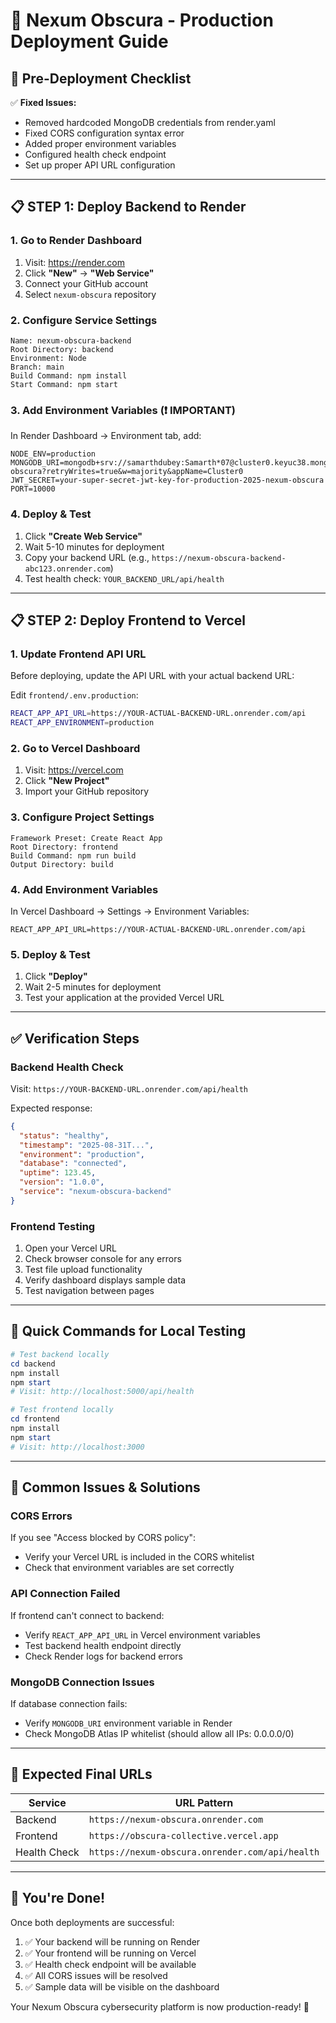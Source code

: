 # 🚀 Nexum Obscura - Production Deployment Guide

## 🔧 Pre-Deployment Checklist

✅ **Fixed Issues:**
- Removed hardcoded MongoDB credentials from render.yaml
- Fixed CORS configuration syntax error
- Added proper environment variables
- Configured health check endpoint
- Set up proper API URL configuration

---

## 📋 **STEP 1: Deploy Backend to Render**

### 1. **Go to Render Dashboard**
1. Visit: https://render.com
2. Click **"New"** → **"Web Service"**
3. Connect your GitHub account
4. Select `nexum-obscura` repository

### 2. **Configure Service Settings**
```
Name: nexum-obscura-backend
Root Directory: backend
Environment: Node
Branch: main
Build Command: npm install
Start Command: npm start
```

### 3. **Add Environment Variables** (❗ IMPORTANT)
In Render Dashboard → Environment tab, add:

```
NODE_ENV=production
MONGODB_URI=mongodb+srv://samarthdubey:Samarth*07@cluster0.keyuc38.mongodb.net/nexum-obscura?retryWrites=true&w=majority&appName=Cluster0
JWT_SECRET=your-super-secret-jwt-key-for-production-2025-nexum-obscura
PORT=10000
```

### 4. **Deploy & Test**
1. Click **"Create Web Service"**
2. Wait 5-10 minutes for deployment
3. Copy your backend URL (e.g., `https://nexum-obscura-backend-abc123.onrender.com`)
4. Test health check: `YOUR_BACKEND_URL/api/health`

---

## 📋 **STEP 2: Deploy Frontend to Vercel**

### 1. **Update Frontend API URL**
Before deploying, update the API URL with your actual backend URL:

Edit `frontend/.env.production`:
```bash
REACT_APP_API_URL=https://YOUR-ACTUAL-BACKEND-URL.onrender.com/api
REACT_APP_ENVIRONMENT=production
```

### 2. **Go to Vercel Dashboard**
1. Visit: https://vercel.com
2. Click **"New Project"**
3. Import your GitHub repository

### 3. **Configure Project Settings**
```
Framework Preset: Create React App
Root Directory: frontend
Build Command: npm run build
Output Directory: build
```

### 4. **Add Environment Variables**
In Vercel Dashboard → Settings → Environment Variables:
```
REACT_APP_API_URL=https://YOUR-ACTUAL-BACKEND-URL.onrender.com/api
```

### 5. **Deploy & Test**
1. Click **"Deploy"**
2. Wait 2-5 minutes for deployment
3. Test your application at the provided Vercel URL

---

## ✅ **Verification Steps**

### **Backend Health Check**
Visit: `https://YOUR-BACKEND-URL.onrender.com/api/health`

Expected response:
```json
{
  "status": "healthy",
  "timestamp": "2025-08-31T...",
  "environment": "production",
  "database": "connected",
  "uptime": 123.45,
  "version": "1.0.0",
  "service": "nexum-obscura-backend"
}
```

### **Frontend Testing**
1. Open your Vercel URL
2. Check browser console for any errors
3. Test file upload functionality
4. Verify dashboard displays sample data
5. Test navigation between pages

---

## 🔧 **Quick Commands for Local Testing**

```powershell
# Test backend locally
cd backend
npm install
npm start
# Visit: http://localhost:5000/api/health

# Test frontend locally  
cd frontend
npm install
npm start
# Visit: http://localhost:3000
```

---

## 🚨 **Common Issues & Solutions**

### **CORS Errors**
If you see "Access blocked by CORS policy":
- Verify your Vercel URL is included in the CORS whitelist
- Check that environment variables are set correctly

### **API Connection Failed**
If frontend can't connect to backend:
- Verify `REACT_APP_API_URL` in Vercel environment variables
- Test backend health endpoint directly
- Check Render logs for backend errors

### **MongoDB Connection Issues**
If database connection fails:
- Verify `MONGODB_URI` environment variable in Render
- Check MongoDB Atlas IP whitelist (should allow all IPs: 0.0.0.0/0)

---

## 🎯 **Expected Final URLs**

| Service | URL Pattern |
|---------|-------------|
| Backend | `https://nexum-obscura.onrender.com` |
| Frontend | `https://obscura-collective.vercel.app` |
| Health Check | `https://nexum-obscura.onrender.com/api/health` |

---

## 🎉 **You're Done!**

Once both deployments are successful:
1. ✅ Your backend will be running on Render
2. ✅ Your frontend will be running on Vercel  
3. ✅ Health check endpoint will be available
4. ✅ All CORS issues will be resolved
5. ✅ Sample data will be visible on the dashboard

Your Nexum Obscura cybersecurity platform is now production-ready! 🚀

